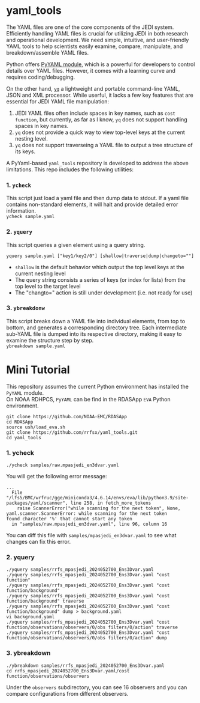 # yaml_tools

The YAML files are one of the core components of the JEDI system. Efficiently handling YAML files is crucial for utilizing JEDI in both research and operational development. We need simple, intuitive, and user-friendly YAML tools to help scientists easily examine, compare, manipulate, and breakdown/assemble YAML files.

Python offers [PyYAML module](https://pypi.org/project/PyYAML/), which is a powerful for developers to control details over YAML files. However, it comes with a learning curve and requires coding/debugging.

On the other hand, [`yq`](https://github.com/mikefarah/yq) a lightweight and portable command-line YAML, JSON and XML processor. While userful, it lacks a few key features that are essential for JEDI YAML file manipulation:   
1. JEDI YAML files often include spaces in key names, such as `cost function`, but currently, as far as I know, `yq` does not support handling spaces in key names.
2. `yq` does not provide a quick way to view top-level keys at the current nesting level.
3. `yq` does not support traverseing a YAML file to output a tree structure of its keys.

A PyYaml-based `yaml_tools` repository is developed to address the above limitations. This repo includes the following utilities:
### 1. `ycheck`
This script just load a yaml file and then dump data to stdout. If a yaml file contains non-standard elements, it will halt and provide detailed error information.   
`ycheck sample.yaml`
### 2. `yquery`
This script queries a given element using a query string.   
```
yquery sample.yaml ["key1/key2/0"] [shallow|traverse|dump|changeto=""]
```
- `shallow` is the default behavior which output the top level keys at the current nesting level
- The query string consists a series of keys (or index for lists) from the top level to the target level
- The "changto=" action is still under development (i.e. not ready for use)
### 3. `ybreakdonw`
This script breaks down a YAML file into individual elements, from top to bottom, and generates a corresponding directory tree. Each intermediate sub-YAML file is dumped into its respective directory, making it easy to examine the structure step by step.   
`ybreakdown sample.yaml`

# Mini Tutorial
This repository assumes the current Python environment has installed the `PyYAML` module.   
On NOAA RDHPCS, `PyYAML` can be find in the RDASApp `EVA` Python environment.
```
git clone https://github.com/NOAA-EMC/RDASApp
cd RDASApp
source ush/load_eva.sh
git clone https://github.com/rrfsx/yaml_tools.git
cd yaml_tools
```
### 1. ycheck
```
./ycheck samples/raw.mpasjedi_en3dvar.yaml
```
You will get the following error message:
```
...
  File "/lfs5/BMC/wrfruc/gge/miniconda3/4.6.14/envs/eva/lib/python3.9/site-packages/yaml/scanner", line 258, in fetch_more_tokens
    raise ScannerError("while scanning for the next token", None,
yaml.scanner.ScannerError: while scanning for the next token
found character '%' that cannot start any token
  in "samples/raw.mpasjedi_en3dvar.yaml", line 96, column 16
```
You can diff this file with `samples/mpasjedi_en3dvar.yaml` to see what changes can fix this error.
### 2. yquery
```
./yquery samples/rrfs_mpasjedi_2024052700_Ens3Dvar.yaml
./yquery samples/rrfs_mpasjedi_2024052700_Ens3Dvar.yaml "cost function"
./yquery samples/rrfs_mpasjedi_2024052700_Ens3Dvar.yaml "cost function/background"
./yquery samples/rrfs_mpasjedi_2024052700_Ens3Dvar.yaml "cost function/background" traverse
./yquery samples/rrfs_mpasjedi_2024052700_Ens3Dvar.yaml "cost function/background" dump > background.yaml
vi background.yaml
./yquery samples/rrfs_mpasjedi_2024052700_Ens3Dvar.yaml "cost function/observations/observers/0/obs filters/0/action" traverse
./yquery samples/rrfs_mpasjedi_2024052700_Ens3Dvar.yaml "cost function/observations/observers/0/obs filters/0/action" dump
```
### 3. ybreakdown
```
./ybreakdown samples/rrfs_mpasjedi_2024052700_Ens3Dvar.yaml
cd rrfs_mpasjedi_2024052700_Ens3Dvar.yaml/cost function/observations/observers
```
Under the `observers` subdirectory, you can see 16 observers and you can compare configurations from different observers.

